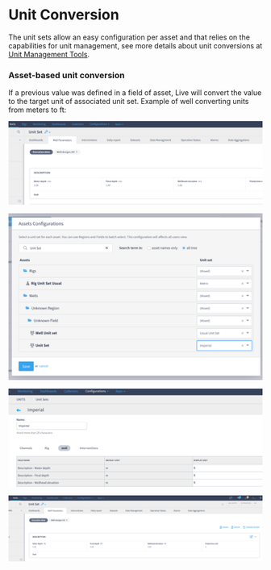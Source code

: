 # Unit Conversion

The unit sets allow an easy configuration per asset and that relies on the capabilities for unit management, see more details about unit conversions at [Unit Management Tools](../../administration/high-frequency-data/unit-management-tools.md).

### Asset-based unit conversion

If a previous value was defined in a field of asset, Live will convert the value to the target unit of associated unit set. Example of well converting units from meters to ft:

![](<../../.gitbook/assets/image (21).png>)

![](<../../.gitbook/assets/image (233).png>)

![](<../../.gitbook/assets/image (420).png>)

![](<../../.gitbook/assets/image (413).png>)
